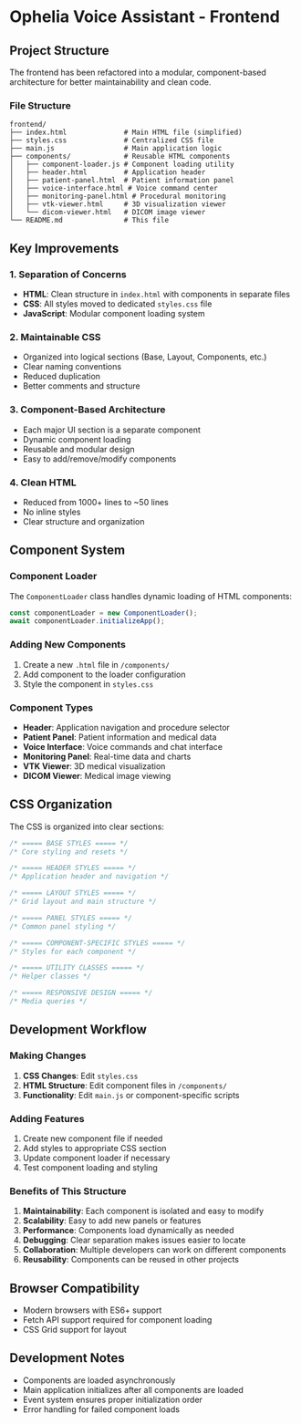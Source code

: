 # Ophelia Voice Assistant - Frontend

## Project Structure

The frontend has been refactored into a modular, component-based architecture for better maintainability and clean code.

### File Structure

```
frontend/
├── index.html              # Main HTML file (simplified)
├── styles.css              # Centralized CSS file
├── main.js                 # Main application logic
├── components/             # Reusable HTML components
│   ├── component-loader.js # Component loading utility
│   ├── header.html         # Application header
│   ├── patient-panel.html  # Patient information panel
│   ├── voice-interface.html # Voice command center
│   ├── monitoring-panel.html # Procedural monitoring
│   ├── vtk-viewer.html     # 3D visualization viewer
│   └── dicom-viewer.html   # DICOM image viewer
└── README.md               # This file
```

## Key Improvements

### 1. **Separation of Concerns**
- **HTML**: Clean structure in `index.html` with components in separate files
- **CSS**: All styles moved to dedicated `styles.css` file
- **JavaScript**: Modular component loading system

### 2. **Maintainable CSS**
- Organized into logical sections (Base, Layout, Components, etc.)
- Clear naming conventions
- Reduced duplication
- Better comments and structure

### 3. **Component-Based Architecture**
- Each major UI section is a separate component
- Dynamic component loading
- Reusable and modular design
- Easy to add/remove/modify components

### 4. **Clean HTML**
- Reduced from 1000+ lines to ~50 lines
- No inline styles
- Clear structure and organization

## Component System

### Component Loader
The `ComponentLoader` class handles dynamic loading of HTML components:

```javascript
const componentLoader = new ComponentLoader();
await componentLoader.initializeApp();
```

### Adding New Components
1. Create a new `.html` file in `/components/`
2. Add component to the loader configuration
3. Style the component in `styles.css`

### Component Types
- **Header**: Application navigation and procedure selector
- **Patient Panel**: Patient information and medical data
- **Voice Interface**: Voice commands and chat interface
- **Monitoring Panel**: Real-time data and charts
- **VTK Viewer**: 3D medical visualization
- **DICOM Viewer**: Medical image viewing

## CSS Organization

The CSS is organized into clear sections:

```css
/* ===== BASE STYLES ===== */
/* Core styling and resets */

/* ===== HEADER STYLES ===== */
/* Application header and navigation */

/* ===== LAYOUT STYLES ===== */
/* Grid layout and main structure */

/* ===== PANEL STYLES ===== */
/* Common panel styling */

/* ===== COMPONENT-SPECIFIC STYLES ===== */
/* Styles for each component */

/* ===== UTILITY CLASSES ===== */
/* Helper classes */

/* ===== RESPONSIVE DESIGN ===== */
/* Media queries */
```

## Development Workflow

### Making Changes
1. **CSS Changes**: Edit `styles.css`
2. **HTML Structure**: Edit component files in `/components/`
3. **Functionality**: Edit `main.js` or component-specific scripts

### Adding Features
1. Create new component file if needed
2. Add styles to appropriate CSS section
3. Update component loader if necessary
4. Test component loading and styling

### Benefits of This Structure

1. **Maintainability**: Each component is isolated and easy to modify
2. **Scalability**: Easy to add new panels or features
3. **Performance**: Components load dynamically as needed
4. **Debugging**: Clear separation makes issues easier to locate
5. **Collaboration**: Multiple developers can work on different components
6. **Reusability**: Components can be reused in other projects

## Browser Compatibility

- Modern browsers with ES6+ support
- Fetch API support required for component loading
- CSS Grid support for layout

## Development Notes

- Components are loaded asynchronously
- Main application initializes after all components are loaded
- Event system ensures proper initialization order
- Error handling for failed component loads 